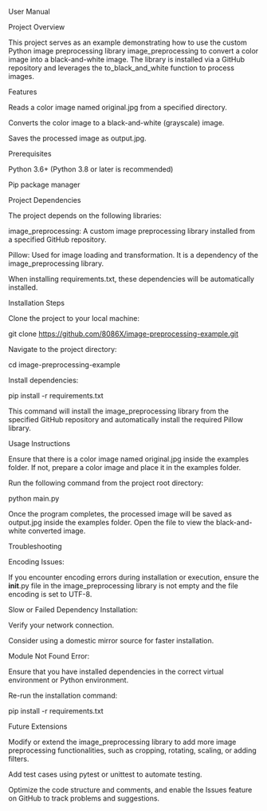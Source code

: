 User Manual

Project Overview

This project serves as an example demonstrating how to use the custom Python image preprocessing library image_preprocessing to convert a color image into a black-and-white image. The library is installed via a GitHub repository and leverages the to_black_and_white function to process images.

Features

Reads a color image named original.jpg from a specified directory.

Converts the color image to a black-and-white (grayscale) image.

Saves the processed image as output.jpg.

Prerequisites

Python 3.6+ (Python 3.8 or later is recommended)

Pip package manager

Project Dependencies

The project depends on the following libraries:

image_preprocessing: A custom image preprocessing library installed from a specified GitHub repository.

Pillow: Used for image loading and transformation. It is a dependency of the image_preprocessing library.

When installing requirements.txt, these dependencies will be automatically installed.

Installation Steps

Clone the project to your local machine:

git clone https://github.com/8086X/image-preprocessing-example.git

Navigate to the project directory:

cd image-preprocessing-example

Install dependencies:

pip install -r requirements.txt

This command will install the image_preprocessing library from the specified GitHub repository and automatically install the required Pillow library.

Usage Instructions

Ensure that there is a color image named original.jpg inside the examples folder. If not, prepare a color image and place it in the examples folder.

Run the following command from the project root directory:

python main.py

Once the program completes, the processed image will be saved as output.jpg inside the examples folder. Open the file to view the black-and-white converted image.

Troubleshooting

Encoding Issues:

If you encounter encoding errors during installation or execution, ensure the __init__.py file in the image_preprocessing library is not empty and the file encoding is set to UTF-8.

Slow or Failed Dependency Installation:

Verify your network connection.

Consider using a domestic mirror source for faster installation.

Module Not Found Error:

Ensure that you have installed dependencies in the correct virtual environment or Python environment.

Re-run the installation command:

pip install -r requirements.txt

Future Extensions

Modify or extend the image_preprocessing library to add more image preprocessing functionalities, such as cropping, rotating, scaling, or adding filters.

Add test cases using pytest or unittest to automate testing.

Optimize the code structure and comments, and enable the Issues feature on GitHub to track problems and suggestions.
